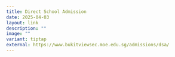 ```yaml
---
title: Direct School Admission
date: 2025-04-03
layout: link
description: ""
image: ""
variant: tiptap
external: https://www.bukitviewsec.moe.edu.sg/admissions/dsa/
---
```

